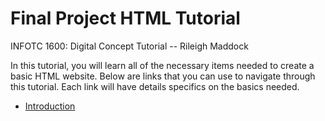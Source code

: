# Final Project HTML Tutorial
INFOTC 1600: Digital Concept Tutorial -- Rileigh Maddock

In this tutorial, you will learn all of the necessary items needed to create a basic HTML website. Below are links that you can use to navigate through this tutorial. Each link will have details specifics on the basics needed.

+ [Introduction](introduction.md)
